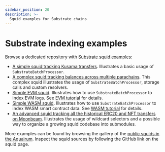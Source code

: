 ```yaml
---
sidebar_position: 20
description: >-
  Squid examples for Substrate chains
---
```


# Substrate indexing examples

Browse a dedicated repository with [Substrate squid examples](https://github.com/subsquid/squid-substrate-examples):

- [A simple squid tracking Kusama transfers](https://github.com/subsquid/squid-substrate-template). Illustrates a basic usage of `SubstrateBatchProcessor`.
- [A complex squid tracking balances across multiple parachains](https://github.com/subsquid/subsquid-balances). This complex squid illustrates the usage of `SubstrateBatchProcessor`, storage calls and custom resolvers.
- [Simple EVM squid](https://github.com/subsquid/squid-frontier-evm-template/blob/master/src/processor.ts). Illustrates how to use `SubstrateBatchProcessor` to index EVM logs. See [EVM tutorial](/tutorials/create-an-evm-processing-squid) for details.
- [Simple WASM squid](https://github.com/subsquid/squid-wasm-template/blob/master/src/processor.ts). Illustrates how to use `SubstrateBatchProcessor` to index WASM smart contract data. See [WASM tutorial](/tutorials/create-a-wasm-processing-squid) for details.
- [An advanced squid tracking all the historical ERC20 and NFT transfers on Moonbeam](https://github.com/subsquid/moonbeam-erc-tokens). Illustrates the usage of wildcard selectors and a possible way to organize a growing squid codebase into submodules. 

More examples can be found by browsing the gallery of the [public squids in the Aquairum](https://app.subsquid.io/aquarium/squids?list=all). Inspect the squid sources by following the GitHub link on the squid page.